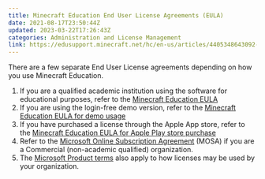 ```yaml
---
title: Minecraft Education End User License Agreements (EULA)
date: 2021-08-17T23:50:44Z
updated: 2023-03-22T17:26:43Z
categories: Administration and License Management
link: https://edusupport.minecraft.net/hc/en-us/articles/4405348643092-Minecraft-Education-End-User-License-Agreements-EULA
---
```


There are a few separate End User License agreements depending on how you use Minecraft Education.

1.  If you are a qualified academic institution using the software for educational purposes, refer to the [Minecraft Education EULA](https://education.minecraft.net/en-us/eula)
2.  If you are using the login-free demo version, refer to the [Minecraft Education EULA for demo usage](https://education.minecraft.net/en-us/eula-demo)
3.  If you have purchased a license through the Apple App store, refer to the [Minecraft Education EULA for Apple Play store purchase](https://education.minecraft.net/content/minecraft-edu/language-masters/en-us/eula.html)
4.  Refer to the [Microsoft Online Subscription Agreement](https://www.microsoft.com/licensing/terms/productoffering/Microsoft365/MOSA) (MOSA) if you are a Commercial (non-academic qualified) organization. 
5.  The [Microsoft Product terms](https://www.microsoft.com/licensing/terms/productoffering/MinecraftEducationEdition/all) also apply to how licenses may be used by your organization.

